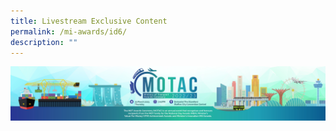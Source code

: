 ```yaml
---
title: Livestream Exclusive Content
permalink: /mi-awards/id6/
description: ""
---
```

![](/images/hero.png)

